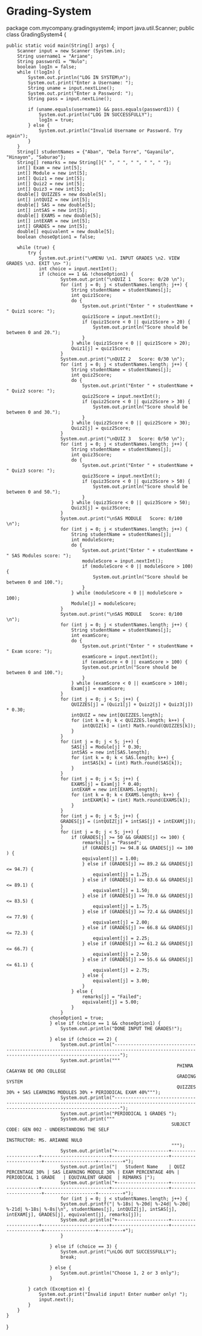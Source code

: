# Grading-System

package com.mycompany.gradingsystem4;
import java.util.Scanner;
public class GradingSystem4 {

    public static void main(String[] args) {
        Scanner input = new Scanner (System.in);              
        String username1 = "Ariane";
        String password1 = "Nulo";
        boolean logIn = false;
        while (!logIn) {
            System.out.println("LOG IN SYSTEM\n");
            System.out.print("Enter a Username: ");
            String uname = input.nextLine();
            System.out.print("Enter a Password: ");
            String pass = input.nextLine();

            if (uname.equals(username1) && pass.equals(password1)) {
                System.out.println("LOG IN SUCCESSFULLY");
                logIn = true;
            } else {
                System.out.println("Invalid Username or Password. Try again");
            }
        }        
        String[] studentNames = {"Aban", "Dela Torre", "Gayanilo", "Hinayon", "Saburao"};
        String[] remarks = new String[]{" ", " ", " ", " ", " "};
        int[] Exam = new int[5];
        int[] Module = new int[5];
        int[] Quiz1 = new int[5];
        int[] Quiz2 = new int[5];
        int[] Quiz3 = new int[5];
        double[] QUIZZES = new double[5];                           
        int[] intQUIZ = new int[5];
        double[] SAS = new double[5];        
        int[] intSAS = new int[5];
        double[] EXAMS = new double[5];        
        int[] intEXAM = new int[5];
        int[] GRADES = new int[5];
        double[] equivalent = new double[5];        
        boolean choseOption1 = false;        
        
        while (true) {
            try {                
                System.out.print("\nMENU \n1. INPUT GRADES \n2. VIEW GRADES \n3. EXIT \n> ");
                int choice = input.nextInt();
                if (choice == 1 && !choseOption1) {                                                                                                                                                        
                        System.out.print("\nQUIZ 1   Score: 0/20 \n");
                        for (int j = 0; j < studentNames.length; j++) {                           
                            String studentName = studentNames[j];
                            int quiz1Score;                           
                            do {
                                System.out.print("Enter " + studentName + " Quiz1 score: ");                           
                                quiz1Score = input.nextInt();
                                if (quiz1Score < 0 || quiz1Score > 20) {                                
                                    System.out.println("Score should be between 0 and 20.");
                                }                            
                            } while (quiz1Score < 0 || quiz1Score > 20);                           
                            Quiz1[j] = quiz1Score;
                        }
                        System.out.print("\nQUIZ 2   Score: 0/30 \n"); 
                        for (int j = 0; j < studentNames.length; j++) {
                            String studentName = studentNames[j];
                            int quiz2Score;
                            do {                               
                                System.out.print("Enter " + studentName + " Quiz2 score: ");
                                quiz2Score = input.nextInt();
                                if (quiz2Score < 0 || quiz2Score > 30) {
                                    System.out.println("Score should be between 0 and 30.");
                                }
                            } while (quiz2Score < 0 || quiz2Score > 30);
                            Quiz2[j] = quiz2Score;
                        }
                        System.out.print("\nQUIZ 3   Score: 0/50 \n");
                        for (int j = 0; j < studentNames.length; j++) {
                            String studentName = studentNames[j];
                            int quiz3Score;
                            do {
                                System.out.print("Enter " + studentName + " Quiz3 score: ");
                                quiz3Score = input.nextInt();
                                if (quiz3Score < 0 || quiz3Score > 50) {
                                    System.out.println("Score should be between 0 and 50.");
                                }
                            } while (quiz3Score < 0 || quiz3Score > 50);
                            Quiz3[j] = quiz3Score;
                        }
                        System.out.print("\nSAS MODULE   Score: 0/100 \n");
                        for (int j = 0; j < studentNames.length; j++) {
                            String studentName = studentNames[j];
                            int moduleScore;
                            do {
                                System.out.print("Enter " + studentName + " SAS Modules score: ");
                                moduleScore = input.nextInt();
                                if (moduleScore < 0 || moduleScore > 100) {
                                    System.out.println("Score should be between 0 and 100.");
                                }
                            } while (moduleScore < 0 || moduleScore > 100);
                            Module[j] = moduleScore;
                        }
                        System.out.print("\nSAS MODULE   Score: 0/100 \n");    
                        for (int j = 0; j < studentNames.length; j++) {
                            String studentName = studentNames[j];
                            int examScore;
                            do {
                                System.out.print("Enter " + studentName + " Exam score: ");
                                examScore = input.nextInt();
                                if (examScore < 0 || examScore > 100) {
                                System.out.println("Score should be between 0 and 100.");
                                }
                            } while (examScore < 0 || examScore > 100);
                            Exam[j] = examScore;
                        }                       
                        for (int j = 0; j < 5; j++) {                            
                            QUIZZES[j] = (Quiz1[j] + Quiz2[j] + Quiz3[j]) * 0.30;                                           
                            intQUIZ = new int[QUIZZES.length];
                            for (int k = 0; k < QUIZZES.length; k++) {                                
                                intQUIZ[k] = (int) Math.round(QUIZZES[k]);                        
                            } 
                        }
                        for (int j = 0; j < 5; j++) {
                            SAS[j] = Module[j] * 0.30;
                            intSAS = new int[SAS.length];
                            for (int k = 0; k < SAS.length; k++) {
                                intSAS[k] = (int) Math.round(SAS[k]); 
                            }
                        }
                        for (int j = 0; j < 5; j++) {
                            EXAMS[j] = Exam[j] * 0.40;
                            intEXAM = new int[EXAMS.length];
                            for (int k = 0; k < EXAMS.length; k++) {
                                intEXAM[k] = (int) Math.round(EXAMS[k]); 
                            }
                        }                                                                   
                        for (int j = 0; j < 5; j++) {
                        GRADES[j] = (intQUIZ[j] + intSAS[j] + intEXAM[j]);
                        }                                                                                                                                                                                                                      
                        for (int j = 0; j < 5; j++) {                                                    
                            if (GRADES[j] >= 50 && GRADES[j] <= 100) {                             
                                remarks[j] = "Passed";                                                   
                                if (GRADES[j] >= 94.8 && GRADES[j] <= 100 ) {
                                equivalent[j] = 1.00;
                                } else if (GRADES[j] >= 89.2 && GRADES[j] <= 94.7) {                                    
                                    equivalent[j] = 1.25;
                                } else if (GRADES[j] >= 83.6 && GRADES[j] <= 89.1) {
                                    equivalent[j] = 1.50;
                                } else if (GRADES[j] >= 78.0 && GRADES[j] <= 83.5) {
                                    equivalent[j] = 1.75;
                                } else if (GRADES[j] >= 72.4 && GRADES[j] <= 77.9) {
                                    equivalent[j] = 2.00;
                                } else if (GRADES[j] >= 66.8 && GRADES[j] <= 72.3) {
                                    equivalent[j] = 2.25;
                                } else if (GRADES[j] >= 61.2 && GRADES[j] <= 66.7) {
                                    equivalent[j] = 2.50;
                                } else if (GRADES[j] >= 55.6 && GRADES[j] <= 61.1) {
                                    equivalent[j] = 2.75;
                                } else {
                                    equivalent[j] = 3.00;
                                }
                            } else {                                
                                remarks[j] = "Failed";                               
                                equivalent[j] = 5.00;                           
                            }
                        }                              
                    choseOption1 = true;    
                    } else if (choice == 1 && choseOption1) {   
                        System.out.println("DONE INPUT THE GRADES!");    
                        
                    } else if (choice == 2) {                  
                        System.out.println("----------------------------------------------------------------------------------------------------------------------------------------------");
                        System.out.println("""
                                                                   PHINMA CAGAYAN DE ORO COLLEGE
                                                                   GRADING SYSTEM
                                                                   QUIZZES 30% + SAS LEARNING MODULES 30% + PERIODICAL EXAM 40%""");                        
                        System.out.println("----------------------------------------------------------------------------------------------------------------------------------------------");
                        System.out.println("PERIODICAL 1 GRADES ");
                        System.out.print("""
                                                                 SUBJECT CODE: GEN 002 - UNDERSTANDING THE SELF
                                                                 INSTRUCTOR: MS. ARIANNE NULO
                                                                 """);
                        System.out.println("+-------------------+---------------------+-------------------------+---------------------+----------------------+-------------------+---------+");
                        System.out.println("|   Student Name    | QUIZ PERCENTAGE 30% | SAS LEARNING MODULE 30% | EXAM PERCENTAGE 40% | PERIODICAL 1 GRADE   | EQUIVALENT GRADE  | REMARKS |");
                        System.out.println("+-------------------+---------------------+-------------------------+---------------------+----------------------+-------------------+---------+");
                        for (int j = 0; j < studentNames.length; j++) {
                        System.out.printf("| %-18s| %-20d| %-24d| %-20d| %-21d| %-18s| %-8s|\n", studentNames[j], intQUIZ[j], intSAS[j], intEXAM[j], GRADES[j], equivalent[j], remarks[j]);
                        System.out.println("+-------------------+---------------------+-------------------------+---------------------+----------------------+-------------------+---------+");
                        }                        
                        
                    } else if (choice == 3) {
                        System.out.print("\nLOG OUT SUCCESSFULLY");
                        break;                       
                                                                   
                    } else {                                              
                        System.out.println("Choose 1, 2 or 3 only");                                                                 
                    }                                          
                
            } catch (Exception e) {        
                System.out.print("Invalid input! Enter number only! ");
                input.next();
            }               
        }
    }
} 
